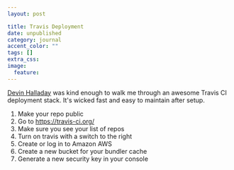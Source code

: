 ```yaml
---
layout: post

title: Travis Deployment
date: unpublished
category: journal
accent_color: ""
tags: []
extra_css:
image:
  feature: 
---
```


[Devin Halladay](http://devinhalladay.com) was kind enough to walk me through an awesome Travis CI deployment stack. It's wicked fast and easy to maintain after setup.

1. Make your repo public
2. Go to https://travis-ci.org/
3. Make sure you see your list of repos
4. Turn on travis with a switch to the right
5. Create or log in to Amazon AWS
6. Create a new bucket for your bundler cache
7. Generate a new security key in your console
